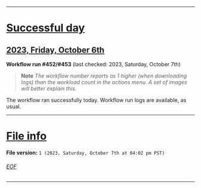 
***

# [Successful day](#Successful-day)

## [2023, Friday, October 6th](#2023-Friday-October-6th)

**Workflow run #452/#453** (last checked: 2023, Saturday, October 7th)

> **Note** _The workflow number reports as 1 higher (when downloading logs) than the workload count in the actions menu. A set of images will better explain this._

The workflow ran successfully today. Workflow run logs are available, as usual.

***

# [File info](#File-info)

**File version:** `1 (2023, Saturday, October 7th at 04:02 pm PST)`

###### [EOF](#EOF)

***
